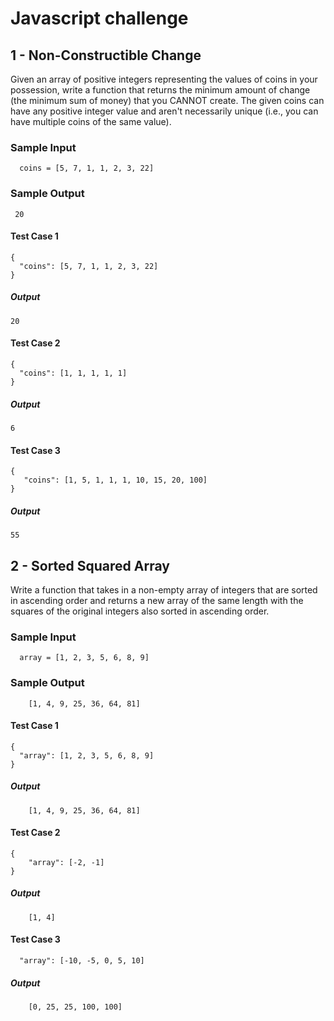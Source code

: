 # Javascript challenge

## 1 - Non-Constructible Change

Given an array of positive integers representing the values of coins in your possession, write a function that returns the minimum amount of change (the minimum sum of money) that you CANNOT create. The given coins can have any positive integer value and aren't necessarily unique (i.e., you can have multiple coins of the same value).
### Sample Input
```
  coins = [5, 7, 1, 1, 2, 3, 22]
```
  
### Sample Output
```
 20
```

#### Test Case 1
```
{
  "coins": [5, 7, 1, 1, 2, 3, 22]
}
```
##### Output
```
20
```
#### Test Case 2
```
{
  "coins": [1, 1, 1, 1, 1]
}
```
##### Output
```
6
```
#### Test Case 3
```
{
   "coins": [1, 5, 1, 1, 1, 10, 15, 20, 100]
}
```
##### Output
```
55
```

## 2 - Sorted Squared Array
  Write a function that takes in a non-empty array of integers that are sorted  in ascending order and returns a new array of the same length with the squares  of the original integers also sorted in ascending order.
  
### Sample Input
```
  array = [1, 2, 3, 5, 6, 8, 9]
```
  
### Sample Output
```
    [1, 4, 9, 25, 36, 64, 81]
```

#### Test Case 1
```
{
  "array": [1, 2, 3, 5, 6, 8, 9]
}
```
##### Output
```
    [1, 4, 9, 25, 36, 64, 81]
```
#### Test Case 2
```
{
    "array": [-2, -1]
}
```
##### Output
```
    [1, 4]
```
#### Test Case 3
```
  "array": [-10, -5, 0, 5, 10]
```
##### Output
```
    [0, 25, 25, 100, 100]
```